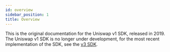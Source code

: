 ```yaml
---
id: overview
sidebar_position: 1
title: Overview
---
```


This is the original documentation for the Uniswap v1 SDK, released in 2019. 
The Uniswap v1 SDK is no longer under development, for the most recent implementation of the SDK, see the [v3 SDK](../v3/overview.md).